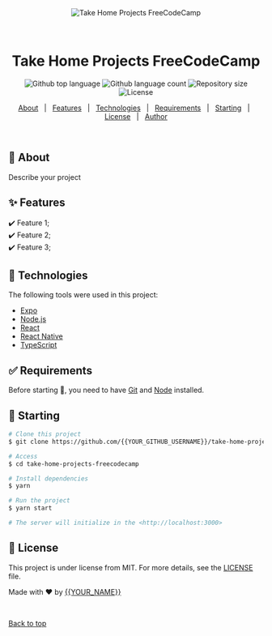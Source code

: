 <div align="center" id="top"> 
  <img src="./.github/app.gif" alt="Take Home Projects FreeCodeCamp" />

  &#xa0;

  <!-- <a href="https://takehomeprojectsfreecodecamp.netlify.app">Demo</a> -->
</div>

<h1 align="center">Take Home Projects FreeCodeCamp</h1>

<p align="center">
  <img alt="Github top language" src="https://img.shields.io/github/languages/top/{{YOUR_GITHUB_USERNAME}}/take-home-projects-freecodecamp?color=56BEB8">

  <img alt="Github language count" src="https://img.shields.io/github/languages/count/{{YOUR_GITHUB_USERNAME}}/take-home-projects-freecodecamp?color=56BEB8">

  <img alt="Repository size" src="https://img.shields.io/github/repo-size/{{YOUR_GITHUB_USERNAME}}/take-home-projects-freecodecamp?color=56BEB8">

  <img alt="License" src="https://img.shields.io/github/license/{{YOUR_GITHUB_USERNAME}}/take-home-projects-freecodecamp?color=56BEB8">

  <!-- <img alt="Github issues" src="https://img.shields.io/github/issues/{{YOUR_GITHUB_USERNAME}}/take-home-projects-freecodecamp?color=56BEB8" /> -->

  <!-- <img alt="Github forks" src="https://img.shields.io/github/forks/{{YOUR_GITHUB_USERNAME}}/take-home-projects-freecodecamp?color=56BEB8" /> -->

  <!-- <img alt="Github stars" src="https://img.shields.io/github/stars/{{YOUR_GITHUB_USERNAME}}/take-home-projects-freecodecamp?color=56BEB8" /> -->
</p>

<!-- Status -->

<!-- <h4 align="center"> 
	🚧  Take Home Projects FreeCodeCamp 🚀 Under construction...  🚧
</h4> 

<hr> -->

<p align="center">
  <a href="#dart-about">About</a> &#xa0; | &#xa0; 
  <a href="#sparkles-features">Features</a> &#xa0; | &#xa0;
  <a href="#rocket-technologies">Technologies</a> &#xa0; | &#xa0;
  <a href="#white_check_mark-requirements">Requirements</a> &#xa0; | &#xa0;
  <a href="#checkered_flag-starting">Starting</a> &#xa0; | &#xa0;
  <a href="#memo-license">License</a> &#xa0; | &#xa0;
  <a href="https://github.com/{{YOUR_GITHUB_USERNAME}}" target="_blank">Author</a>
</p>

<br>

## :dart: About ##

Describe your project

## :sparkles: Features ##

:heavy_check_mark: Feature 1;\
:heavy_check_mark: Feature 2;\
:heavy_check_mark: Feature 3;

## :rocket: Technologies ##

The following tools were used in this project:

- [Expo](https://expo.io/)
- [Node.js](https://nodejs.org/en/)
- [React](https://pt-br.reactjs.org/)
- [React Native](https://reactnative.dev/)
- [TypeScript](https://www.typescriptlang.org/)

## :white_check_mark: Requirements ##

Before starting :checkered_flag:, you need to have [Git](https://git-scm.com) and [Node](https://nodejs.org/en/) installed.

## :checkered_flag: Starting ##

```bash
# Clone this project
$ git clone https://github.com/{{YOUR_GITHUB_USERNAME}}/take-home-projects-freecodecamp

# Access
$ cd take-home-projects-freecodecamp

# Install dependencies
$ yarn

# Run the project
$ yarn start

# The server will initialize in the <http://localhost:3000>
```

## :memo: License ##

This project is under license from MIT. For more details, see the [LICENSE](LICENSE.md) file.


Made with :heart: by <a href="https://github.com/{{YOUR_GITHUB_USERNAME}}" target="_blank">{{YOUR_NAME}}</a>

&#xa0;

<a href="#top">Back to top</a>

